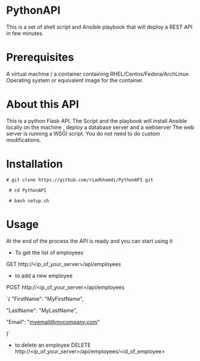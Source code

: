 # PythonAPI
This is a set of shell script and Ansible playbook that will deploy a REST API in few minutes. 


# Prerequisites
A virtual machine / a container containing RHEL/Centos/Fedora/ArchLinux Operating system or equivalent image for the container. 

# About this API 
This is a python Flask API. 
The Script and the playbook will install Ansible locally on the machine , deploy a database server and a webserver 
The web server is running a WSGI script. 
You do not need to do custom modifications.

# Installation
` # git clone https://github.com/riadhhamdi/PythonAPI.git `

` # cd PythonAPI`

` # bash setup.sh`

# Usage

At the end of the process the API is ready and you can start using it 

- To get the list of employees 

GET http://<ip_of_your_server>/api/employees      

- to add a new employee

POST http://<ip_of_your_server>/api/employees

`{
"FirstName": "MyFirstName",

"LastName": "MyLastName",

"Email": "myemail@mycompany.com"

}`


- to delete an employee
DELETE http://<ip_of_your_server>/api/employees/<id_of_employee>

